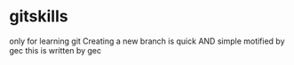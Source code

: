 # gitskills
only for learning git 
Creating a new branch is quick AND simple
motified by gec
this is written by gec
